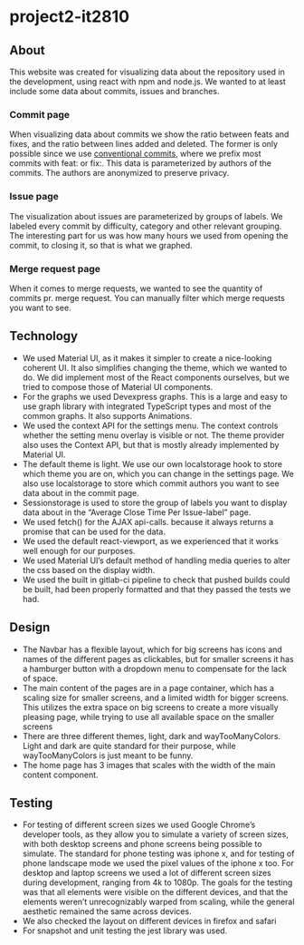 # project2-it2810
## About
This website was created for visualizing data about the repository used in the development, using react with npm and node.js.
We wanted to at least include some data about commits, issues and branches.

### Commit page
When visualizing data about commits we show the ratio between feats and fixes,
and the ratio between lines added and deleted. The former is only possible
since we use [conventional commits](https://www.conventionalcommits.org/en/v1.0.0/),
where we prefix most commits with feat: or fix:.
This data is parameterized by authors of the commits.
The authors are anonymized to preserve privacy.

### Issue page
The visualization about issues are parameterized by groups of labels. We labeled every commit by difficulty, category and other relevant grouping. The interesting part for us was how many hours we used from opening the commit, to closing it, so that is what we graphed.

### Merge request page

When it comes to merge requests, we wanted to see the quantity of commits pr. merge request. You can manually filter which merge requests you want to see.

## Technology
 - We used Material UI, as it makes it simpler to create a nice-looking coherent UI. It also simplifies changing the theme, which we wanted to do. We did implement most of the React components ourselves, but we tried to compose those of Material UI components.
 - For the graphs we used Devexpress graphs. This is a large and easy to use graph library with integrated TypeScript types and most of the common graphs. It also supports Animations.
 - We used the context API for the settings menu. The context controls whether the setting menu overlay is visible or not. The theme provider also uses the Context API, but that is mostly already implemented by Material UI.
 - The default theme is light. We use our own localstorage hook to store which theme you are on, which you can change in the settings page. We also use localstorage to store which commit authors you want to see data about in the commit page.
 - Sessionstorage is used to store the group of labels you want to display data about in the “Average Close Time Per Issue-label” page.
 - We used fetch() for the AJAX api-calls. because it always returns a promise that can be used for the data.
 - We used the default react-viewport, as we experienced that it works well enough for our purposes.
 - We used Material UI’s default method of handling media queries to alter the css based on the display width.
 - We used the built in gitlab-ci pipeline to check that pushed builds could be built, had been properly formatted and that they passed the tests we had.

## Design
 - The Navbar has a flexible layout, which for big screens has icons and names of the different pages as clickables, but for smaller screens it has a hamburger button with a dropdown menu to compensate for the lack of space.
 - The main content of the pages are in a page container, which has a scaling size for smaller screens, and a limited width for bigger screens. This utilizes the extra space on big screens to create a more visually pleasing page, while trying to use all available space on the smaller screens
 - There are three different themes, light, dark and wayTooManyColors. Light and dark are quite standard for their purpose, while wayTooManyColors is just meant to be funny.
 - The home page has 3 images that scales with the width of the main content component.

## Testing
 - For testing of different screen sizes we used Google Chrome’s developer tools, as they allow you to simulate a variety of screen sizes, with both desktop screens and phone screens being possible to simulate. The standard for phone testing was iphone x, and for testing of phone landscape mode we used the pixel values of the iphone x too. For desktop and laptop screens we used a lot of different screen sizes during development, ranging from 4k to 1080p. The goals for the testing was that all elements were visible on the different devices, and that the elements weren’t unrecognizably warped from scaling, while the general aesthetic remained the same across devices.
 - We also checked the layout on different devices in firefox and safari
 - For snapshot and unit testing the jest library was used.

